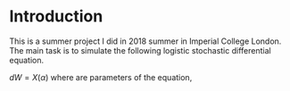 # Introduction  
This is a summer project I did in 2018 summer in Imperial College London. The main task is to simulate the following logistic stochastic differential equation.

$dW=X( \alpha)$ 
where  are parameters of the equation,  


<!--stackedit_data:
eyJoaXN0b3J5IjpbLTY1MjU3NDMwNCwtMzgzMTM4MzQ0LDYzNj
U5MDYzNF19
-->